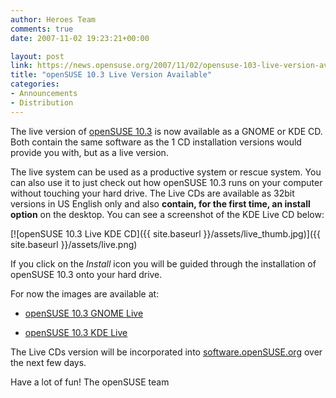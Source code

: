 ```yaml
---
author: Heroes Team
comments: true
date: 2007-11-02 19:23:21+00:00

layout: post
link: https://news.opensuse.org/2007/11/02/opensuse-103-live-version-available/
title: "openSUSE 10.3 Live Version Available"
categories:
- Announcements
- Distribution
---
```

The live version of [openSUSE 10.3](https://news.opensuse.org/?p=400) is now available as a GNOME or KDE CD. Both contain the same software as the 1 CD installation versions would provide you with, but as a live version.

The live system can be used as a productive system or rescue system. You can also use it to just check out how openSUSE 10.3 runs on your computer without touching your hard drive. The Live CDs are available as 32bit versions in US English only and also **contain, for the first time, an install option** on the desktop. You can see a screenshot of the KDE Live CD below:



[![openSUSE 10.3 Live KDE CD]({{ site.baseurl }}/assets/live_thumb.jpg)]({{ site.baseurl }}/assets/live.png)



If you click on the _Install_ icon you will be guided through the installation of openSUSE 10.3 onto your hard drive.

For now the images are available at:



	
  * [openSUSE 10.3 GNOME Live](http://download.opensuse.org/distribution/10.3/iso/cd/openSUSE-10.3-GM-GNOME-Live-i386.iso)

	
  * [openSUSE 10.3 KDE Live](http://download.opensuse.org/distribution/10.3/iso/cd/openSUSE-10.3-GM-KDE-Live-i386.iso)



The Live CDs version will be incorporated into [software.openSUSE.org](http://software.opensuse.org) over the next few days.

Have a lot of fun!
The openSUSE team		
